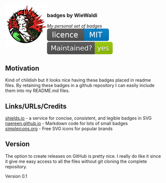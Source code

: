 <img src="https://raw.githubusercontent.com/WieWaldi/badges/master/img/RZ-Amper_Logo_135x135.png" align="left" width="135px" height="135px" />

### badges by WieWaldi
*My personal set of badges*  
[![MIT Licence](https://raw.githubusercontent.com/WieWaldi/badges/master/badges/licence_mit.svg)](https://opensource.org/licenses/mit-license.php)
![Maintained](https://raw.githubusercontent.com/WieWaldi/badges/master/badges/maintained_yes-green.svg)

## Motivation
Kind of childish but it looks nice having these badges placed in readme files.
By retaining these badges in a github repository I can easily include them
into my README.md files.

## Links/URLs/Credits
[shields.io](https://shields.io/) - a service for concise, consistent, and legible badges in SVG  
[naereen.github.io](https://naereen.github.io/badges/) - Markdown code for lots of small badges  
[simpleicons.org](https://simpleicons.org/) - Free SVG icons for popular brands  

## Version
The option to create releases on GitHub is pretty nice. I really do like it
since it give me easy access to all the files without git cloning the complete
repository.  

Version 0.1
